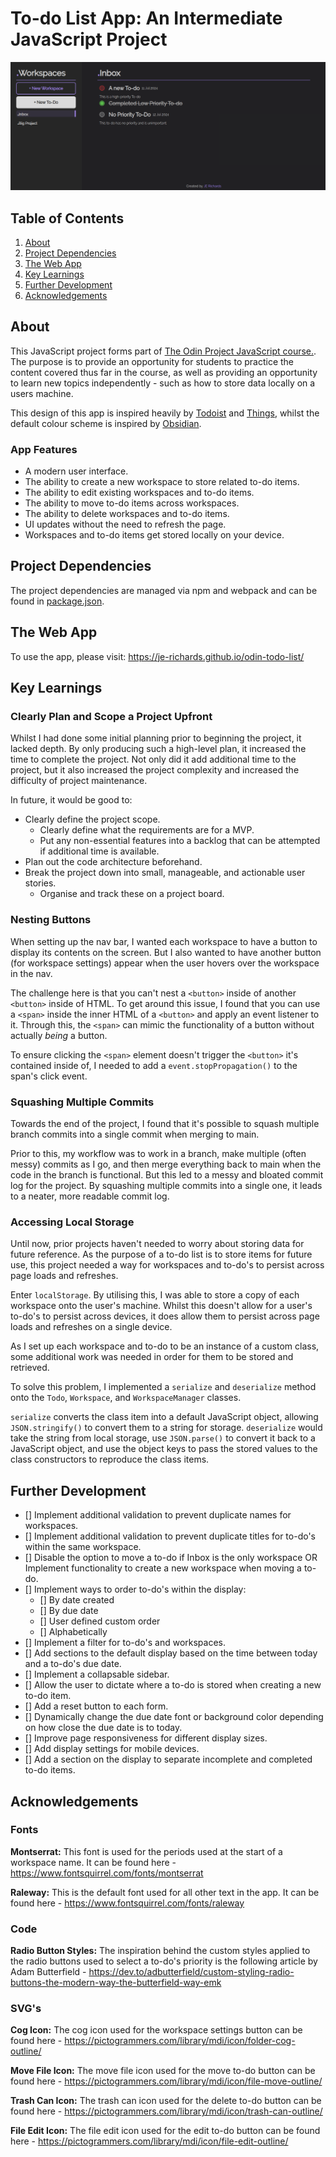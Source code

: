 # To-do List App: An Intermediate JavaScript Project

![App Screenshot](to-do-app-screenshot.png)

## Table of Contents
1. [About](#about)
2. [Project Dependencies](#project-dependencies)
3. [The Web App](#the-web-app)
4. [Key Learnings](#key-learnings)
5. [Further Development](#further-development)
6. [Acknowledgements](#acknowledgements)

## About
This JavaScript project forms part of [The Odin Project JavaScript course.](https://www.theodinproject.com/lessons/node-path-javascript-todo-list). The purpose is to provide an opportunity for students to practice the content covered thus far in the course, as well as providing an opportunity to learn new topics independently - such as how to store data locally on a users machine.

This design of this app is inspired heavily by [Todoist](https://todoist.com/) and [Things](https://culturedcode.com/things/), whilst the default colour scheme is inspired by [Obsidian](https://obsidian.md/).

### App Features
- A modern user interface.
- The ability to create a new workspace to store related to-do items.
- The ability to edit existing workspaces and to-do items.
- The ability to move to-do items across workspaces.
- The ability to delete workspaces and to-do items.
- UI updates without the need to refresh the page.
- Workspaces and to-do items get stored locally on your device.

## Project Dependencies
The project dependencies are managed via npm and webpack and can be found in [package.json](package.json).

## The Web App
To use the app, please visit: https://je-richards.github.io/odin-todo-list/

## Key Learnings
### Clearly Plan and Scope a Project Upfront
Whilst I had done some initial planning prior to beginning the project, it lacked depth. By only producing such a high-level plan, it increased the time to complete the project. Not only did it add additional time to the project, but it also increased the project complexity and increased the difficulty of project maintenance.

 In future, it would be good to:
- Clearly define the project scope.
    - Clearly define what the requirements are for a MVP.
    - Put any non-essential features into a backlog that can be attempted if additional time is available.
- Plan out the code architecture beforehand.
- Break the project down into small, manageable, and actionable user stories.
    - Organise and track these on a project board.

### Nesting Buttons
When setting up the nav bar, I wanted each workspace to have a button to display its contents on the screen. But I also wanted to have another button (for workspace settings) appear when the user hovers over the workspace in the nav. 

The challenge here is that you can't nest a `<button>` inside of another `<button>` inside of HTML. To get around this issue, I found that you can use a `<span>` inside the inner HTML of a `<button>` and apply an event listener to it. Through this, the `<span>` can mimic the functionality of a button without actually *being* a button.

To ensure clicking the `<span>` element doesn't trigger the `<button>` it's contained inside of, I needed to add a `event.stopPropagation()` to the span's click event.

### Squashing Multiple Commits
Towards the end of the project, I found that it's possible to squash multiple branch commits into a single commit when merging to main.

Prior to this, my workflow was to work in a branch, make multiple (often messy) commits as I go, and then merge everything back to main when the code in the branch is functional. But this led to a messy and bloated commit log for the project. By squashing multiple commits into a single one, it leads to a neater, more readable commit log.

### Accessing Local Storage
Until now, prior projects haven't needed to worry about storing data for future reference. As the purpose of a to-do list is to store items for future use, this project needed a way for workspaces and to-do's to persist across page loads and refreshes.

Enter `localStorage`. By utilising this, I was able to store a copy of each workspace onto the user's machine. Whilst this doesn't allow for a user's to-do's to persist across devices, it does allow them to persist across page loads and refreshes on a single device.

As I set up each workspace and to-do to be an instance of a custom class, some additional work was needed in order for them to be stored and retrieved. 

To solve this problem, I implemented a `serialize` and `deserialize` method onto the `Todo`, `Workspace`, and `WorkspaceManager` classes.

`serialize` converts the class item into a default JavaScript object, allowing `JSON.stringify()` to convert them to a string for storage. `deserialize` would take the string from local storage, use `JSON.parse()` to convert it back to a JavaScript object, and use the object keys to pass the stored values to the class constructors to reproduce the class items.

## Further Development
- [] Implement additional validation to prevent duplicate names for workspaces.
- [] Implement additional validation to prevent duplicate titles for to-do's within the same workspace.
- [] Disable the option to move a to-do if Inbox is the only workspace OR Implement functionality to create a new workspace when moving a to-do.
- [] Implement ways to order to-do's within the display:
    - [] By date created
    - [] By due date
    - [] User defined custom order
    - [] Alphabetically
- [] Implement a filter for to-do's and workspaces.
- [] Add sections to the default display based on the time between today and a to-do's due date.
- [] Implement a collapsable sidebar.
- [] Allow the user to dictate where a to-do is stored when creating a new to-do item.
- [] Add a reset button to each form.
- [] Dynamically change the due date font or background color depending on how close the due date is to today.
- [] Improve page responsiveness for different display sizes.
- [] Add display settings for mobile devices.
- [] Add a section on the display to separate incomplete and completed to-do items.

## Acknowledgements
### Fonts
**Montserrat:** This font is used for the periods used at the start of a workspace name. It can be found here - https://www.fontsquirrel.com/fonts/montserrat

**Raleway:** This is the default font used for all other text in the app. It can be found here - https://www.fontsquirrel.com/fonts/raleway

### Code
**Radio Button Styles:** The inspiration behind the custom styles applied to the radio buttons used to select a to-do's priority is the following article by Adam Butterfield - https://dev.to/adbutterfield/custom-styling-radio-buttons-the-modern-way-the-butterfield-way-emk

### SVG's
**Cog Icon:** The cog icon used for the workspace settings button can be found here - https://pictogrammers.com/library/mdi/icon/folder-cog-outline/

**Move File Icon:** The move file icon used for the move to-do button can be found here - https://pictogrammers.com/library/mdi/icon/file-move-outline/

**Trash Can Icon:** The trash can icon used for the delete to-do button can be found here - https://pictogrammers.com/library/mdi/icon/trash-can-outline/

**File Edit Icon:** The file edit icon used for the edit to-do button can be found here - https://pictogrammers.com/library/mdi/icon/file-edit-outline/